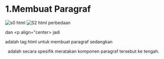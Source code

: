 # 1.Membuat Paragraf
![s0 html](https://github.com/user-attachments/assets/5f43090e-2d34-467d-b5eb-d831b3046cce)
![S2 html](https://github.com/user-attachments/assets/f08a2834-b38a-4881-8b7b-8fd5c707b050)
 perbedaan <p> dan <p align="center> jadi <p> adalah tag html 
 untuk membuat paragraf sedangkan <p align="center"> adalah 
 secara spesifik meratakan komponen paragraf tersebut ke tengah.

